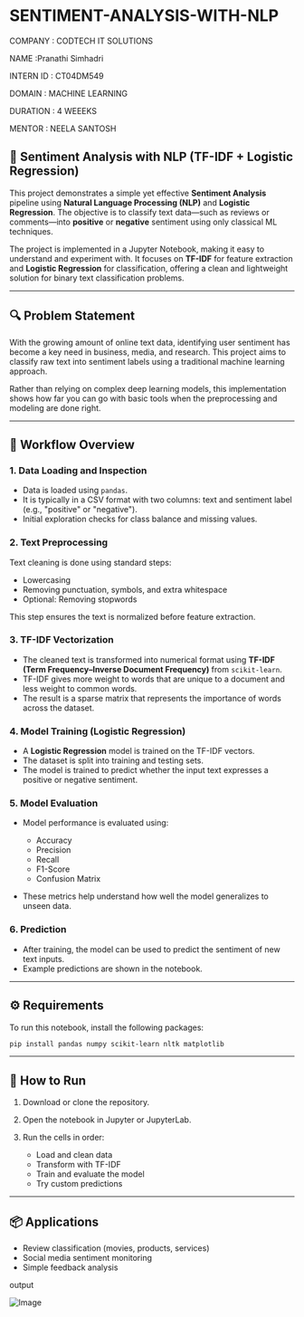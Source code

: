 # SENTIMENT-ANALYSIS-WITH-NLP
COMPANY : CODTECH IT SOLUTIONS

NAME :Pranathi Simhadri

INTERN ID : CT04DM549

DOMAIN : MACHINE LEARNING

DURATION : 4 WEEEKS

MENTOR : NEELA SANTOSH


## 💬 Sentiment Analysis with NLP (TF-IDF + Logistic Regression)

This project demonstrates a simple yet effective **Sentiment Analysis** pipeline using **Natural Language Processing (NLP)** and **Logistic Regression**. The objective is to classify text data—such as reviews or comments—into **positive** or **negative** sentiment using only classical ML techniques.

The project is implemented in a Jupyter Notebook, making it easy to understand and experiment with. It focuses on **TF-IDF** for feature extraction and **Logistic Regression** for classification, offering a clean and lightweight solution for binary text classification problems.

---

## 🔍 Problem Statement

With the growing amount of online text data, identifying user sentiment has become a key need in business, media, and research. This project aims to classify raw text into sentiment labels using a traditional machine learning approach.

Rather than relying on complex deep learning models, this implementation shows how far you can go with basic tools when the preprocessing and modeling are done right.

---

## 🧠 Workflow Overview

### 1. **Data Loading and Inspection**

* Data is loaded using `pandas`.
* It is typically in a CSV format with two columns: text and sentiment label (e.g., "positive" or "negative").
* Initial exploration checks for class balance and missing values.

### 2. **Text Preprocessing**

Text cleaning is done using standard steps:

* Lowercasing
* Removing punctuation, symbols, and extra whitespace
* Optional: Removing stopwords

This step ensures the text is normalized before feature extraction.

### 3. **TF-IDF Vectorization**

* The cleaned text is transformed into numerical format using **TF-IDF (Term Frequency–Inverse Document Frequency)** from `scikit-learn`.
* TF-IDF gives more weight to words that are unique to a document and less weight to common words.
* The result is a sparse matrix that represents the importance of words across the dataset.

### 4. **Model Training (Logistic Regression)**

* A **Logistic Regression** model is trained on the TF-IDF vectors.
* The dataset is split into training and testing sets.
* The model is trained to predict whether the input text expresses a positive or negative sentiment.

### 5. **Model Evaluation**

* Model performance is evaluated using:

  * Accuracy
  * Precision
  * Recall
  * F1-Score
  * Confusion Matrix
* These metrics help understand how well the model generalizes to unseen data.

### 6. **Prediction**

* After training, the model can be used to predict the sentiment of new text inputs.
* Example predictions are shown in the notebook.

---

## ⚙️ Requirements

To run this notebook, install the following packages:

```bash
pip install pandas numpy scikit-learn nltk matplotlib
```

---

## 🚀 How to Run

1. Download or clone the repository.
2. Open the notebook in Jupyter or JupyterLab.
3. Run the cells in order:

   * Load and clean data
   * Transform with TF-IDF
   * Train and evaluate the model
   * Try custom predictions

---

## 📦 Applications

* Review classification (movies, products, services)
* Social media sentiment monitoring
* Simple feedback analysis

output

![Image](https://github.com/user-attachments/assets/a9c5530e-15e8-4d9f-88c7-468c66ffb102)
